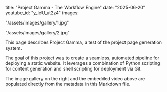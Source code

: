 title: "Project Gamma - The Workflow Engine"
date: "2025-06-20"
youtube_id: "y_IeU_ut2z4"
images:

"/assets/images/gallery/1.jpg"

"/assets/images/gallery/2.jpg"

This page describes Project Gamma, a test of the project page generation system.

The goal of this project was to create a seamless, automated pipeline for deploying a static website. It leverages a combination of Python scripting for content generation and shell scripting for deployment via Git.

The image gallery on the right and the embedded video above are populated directly from the metadata in this Markdown file.